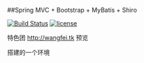 ##Spring MVC +  Bootstrap + MyBatis + Shiro

[![Build Status](https://travis-ci.org/happut/feihome.svg?branch=master)](https://travis-ci.org/happut/feihome) [![license](https://img.shields.io/github/license/happut/feihome.svg)]()

特色团 http://wangfei.tk 预览 

搭建的一个环境
